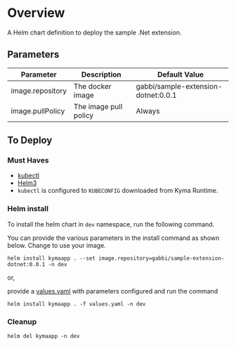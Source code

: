 # Overview

A Helm chart definition to deploy the sample .Net extension.

## Parameters

| Parameter        | Description                                | Default Value                         |
| ---------------- | ------------------------------------------ | ------------------------------------- |
| image.repository | The docker image                           | gabbi/sample-extension-dotnet:0.0.1   |
| image.pullPolicy | The image pull policy                      | Always                                |

## To Deploy

### Must Haves

* [kubectl](https://kubernetes.io/docs/tasks/tools/install-kubectl/)
* [Helm3](https://helm.sh/docs/intro/install/)
* `kubectl` is configured to `KUBECONFIG` downloaded from Kyma Runtime.

### Helm install

To install the helm chart in `dev` namespace, run the following command.

You can provide the various parameters in the install command as shown below. Change to use your image.

```shell script
helm install kymaapp . --set image.repository=gabbi/sample-extension-dotnet:0.0.1 -n dev
```

or,

provide a [values.yaml](values.yaml) with parameters configured and run the command

```shell script
helm install kymaapp . -f values.yaml -n dev
```

### Cleanup

```shell script
helm del kymaapp -n dev
```
